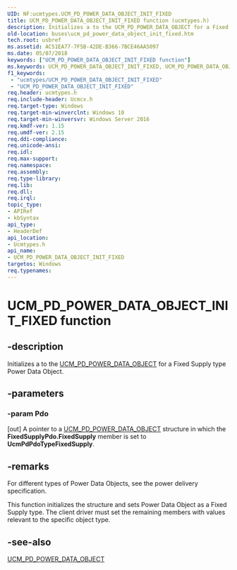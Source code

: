 ```yaml
---
UID: NF:ucmtypes.UCM_PD_POWER_DATA_OBJECT_INIT_FIXED
title: UCM_PD_POWER_DATA_OBJECT_INIT_FIXED function (ucmtypes.h)
description: Initializes a to the UCM_PD_POWER_DATA_OBJECT for a Fixed Supply type Power Data Object.
old-location: buses\ucm_pd_power_data_object_init_fixed.htm
tech.root: usbref
ms.assetid: AC51EA77-7F5B-42DE-B366-7BCE46AA5097
ms.date: 05/07/2018
keywords: ["UCM_PD_POWER_DATA_OBJECT_INIT_FIXED function"]
ms.keywords: UCM_PD_POWER_DATA_OBJECT_INIT_FIXED, UCM_PD_POWER_DATA_OBJECT_INIT_FIXED function [Buses], buses.ucm_pd_power_data_object_init_fixed, ucmtypes/UCM_PD_POWER_DATA_OBJECT_INIT_FIXED
f1_keywords:
 - "ucmtypes/UCM_PD_POWER_DATA_OBJECT_INIT_FIXED"
 - "UCM_PD_POWER_DATA_OBJECT_INIT_FIXED"
req.header: ucmtypes.h
req.include-header: Ucmcx.h
req.target-type: Windows
req.target-min-winverclnt: Windows 10
req.target-min-winversvr: Windows Server 2016
req.kmdf-ver: 1.15
req.umdf-ver: 2.15
req.ddi-compliance: 
req.unicode-ansi: 
req.idl: 
req.max-support: 
req.namespace: 
req.assembly: 
req.type-library: 
req.lib: 
req.dll: 
req.irql: 
topic_type:
- APIRef
- kbSyntax
api_type:
- HeaderDef
api_location:
- Ucmtypes.h
api_name:
- UCM_PD_POWER_DATA_OBJECT_INIT_FIXED
targetos: Windows
req.typenames: 
---
```


# UCM_PD_POWER_DATA_OBJECT_INIT_FIXED function


## -description


Initializes a to the <a href="https://docs.microsoft.com/windows-hardware/drivers/ddi/ucmtypes/ns-ucmtypes-_ucm_pd_power_data_object">UCM_PD_POWER_DATA_OBJECT</a> for a Fixed Supply type Power Data Object.


## -parameters




### -param Pdo 
[out]
A pointer to a <a href="https://docs.microsoft.com/windows-hardware/drivers/ddi/ucmtypes/ns-ucmtypes-_ucm_pd_power_data_object">UCM_PD_POWER_DATA_OBJECT</a> structure in which the <b>FixedSupplyPdo.FixedSupply</b> member is set to <b>UcmPdPdoTypeFixedSupply</b>.


## -remarks



For different types of Power Data Objects, see the power delivery specification. 

This function initializes the structure and sets Power Data Object as a Fixed Supply type. The client driver must set the remaining members with values relevant to the specific object type.




## -see-also




<a href="https://docs.microsoft.com/windows-hardware/drivers/ddi/ucmtypes/ns-ucmtypes-_ucm_pd_power_data_object">UCM_PD_POWER_DATA_OBJECT</a>
 

 

